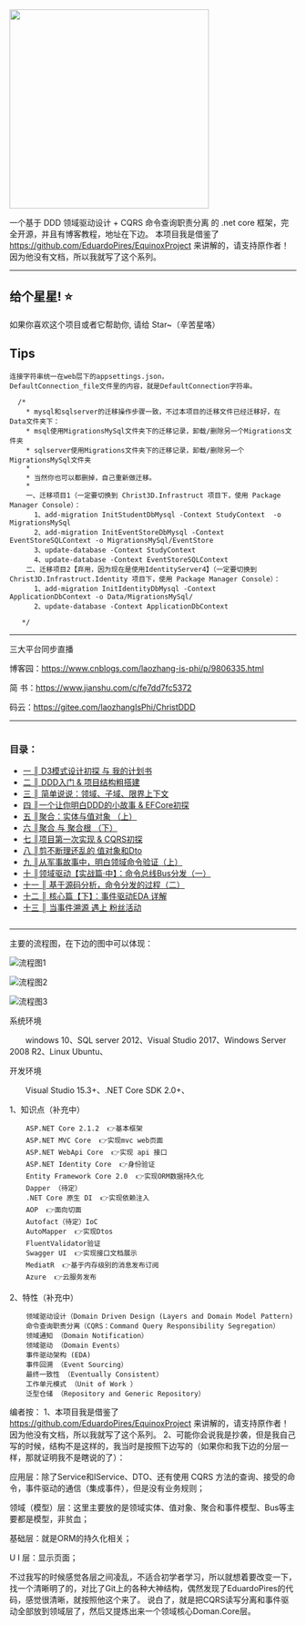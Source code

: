 
<img src="https://github.com/anjoy8/ChristDDD/blob/master/Christ3D.UI.Web/wwwroot/images/logoddd.png" width="350"  />

一个基于 DDD 领域驱动设计 + CQRS 命令查询职责分离 的 .net core 框架，完全开源，并且有博客教程，地址在下边。
本项目我是借鉴了 https://github.com/EduardoPires/EquinoxProject 来讲解的，请支持原作者！因为他没有文档，所以我就写了这个系列。


*********************************************************


## 给个星星! ⭐️
如果你喜欢这个项目或者它帮助你, 请给 Star~（辛苦星咯）

## Tips

```
连接字符串统一在web层下的appsettings.json，
DefaultConnection_file文件里的内容，就是DefaultConnection字符串。

  /*
    * mysql和sqlserver的迁移操作步骤一致，不过本项目的迁移文件已经迁移好，在Data文件夹下：
    * msql使用MigrationsMySql文件夹下的迁移记录，卸载/删除另一个Migrations文件夹
    * sqlserver使用Migrations文件夹下的迁移记录，卸载/删除另一个MigrationsMySql文件夹
    * 
    * 当然你也可以都删掉，自己重新做迁移。
    * 
    一、迁移项目1（一定要切换到 Christ3D.Infrastruct 项目下，使用 Package Manager Console）：
      1、add-migration InitStudentDbMysql -Context StudyContext  -o MigrationsMySql
      2、add-migration InitEventStoreDbMysql -Context EventStoreSQLContext -o MigrationsMySql/EventStore
      3、update-database -Context StudyContext
      4、update-database -Context EventStoreSQLContext
    二、迁移项目2【弃用，因为现在是使用IdentityServer4】（一定要切换到 Christ3D.Infrastruct.Identity 项目下，使用 Package Manager Console）：
      1、add-migration InitIdentityDbMysql -Context ApplicationDbContext -o Data/MigrationsMySql/ 
      2、update-database -Context ApplicationDbContext

   */

```



**********************
三大平台同步直播

博客园：https://www.cnblogs.com/laozhang-is-phi/p/9806335.html

简  书：https://www.jianshu.com/c/fe7dd7fc5372
 
 码云：https://gitee.com/laozhangIsPhi/ChristDDD
 
 *******
 ```
 ```
 
 <h3 id="autoid-2-1-0">目录：</h3><ul>
<li><a href="https://www.cnblogs.com/laozhang-is-phi/p/9806335.html" target="_blank">一 ║ D3模式设计初探 与 我的计划书</a></li>
<li><a id="post_title_link_9832684" href="https://www.cnblogs.com/laozhang-is-phi/p/9832684.html">二 ║ DDD入门 &amp; 项目结构粗搭建</a></li>
<li><a id="post_title_link_9845573" href="https://www.cnblogs.com/laozhang-is-phi/p/9845573.html">三 ║ 简单说说：领域、子域、限界上下文</a></li>
<li><a id="post_title_link_9872450" href="https://www.cnblogs.com/laozhang-is-phi/p/9872450.html">四 ║一个让你明白DDD的小故事 &amp; EFCore初探</a></li>
<li><a id="post_title_link_9888502" href="https://www.cnblogs.com/laozhang-is-phi/p/9888502.html">五 ║聚合：实体与值对象 （上）</a></li>
<li><a id="post_title_link_9916785" href="https://www.cnblogs.com/laozhang-is-phi/p/9916785.html">六 ║聚合 与 聚合根 （下）</a></li>
<li><a id="post_title_link_9931304" href="https://www.cnblogs.com/laozhang-is-phi/p/9931304.html">七 ║项目第一次实现 &amp; CQRS初探</a></li>
<li><a id="post_title_link_9962759" href="https://www.cnblogs.com/laozhang-is-phi/p/9962759.html">八 ║剪不断理还乱的 值对象和Dto</a></li>
<li><a id="post_title_link_9984740" href="https://www.cnblogs.com/laozhang-is-phi/p/9984740.html">九 ║从军事故事中，明白领域命令验证（上）</a></li>
<li><a id="post_title_link_10000662" href="https://www.cnblogs.com/laozhang-is-phi/p/10000662.html">十 ║领域驱动【实战篇·中】：命令总线Bus分发（一）</a></li>
<li><a id="post_title_link_10025913" href="https://www.cnblogs.com/laozhang-is-phi/p/10025913.html">十一 ║ 基于源码分析，命令分发的过程（二）</a></li>
<li><a id="post_title_link_10059878" href="https://www.cnblogs.com/laozhang-is-phi/p/10059878.html">十二 ║ 核心篇【下】：事件驱动EDA 详解</a></li>
<li><a id="post_title_link_10093444" href="https://www.cnblogs.com/laozhang-is-phi/p/10093444.html">十三 ║ 当事件溯源 遇上 粉丝活动</a></li>
</ul>

```
```

****************************************************************
主要的流程图，在下边的图中可以体现：


![流程图1](https://github.com/anjoy8/ChristDDD/blob/master/Christ3D.UI.Web/wwwroot/images/1468246-20181122182320361-566237541.png)

![流程图2](https://github.com/anjoy8/ChristDDD/blob/master/Christ3D.UI.Web/wwwroot/images/WeChat%20Image_20181203111601.png)

![流程图3](https://github.com/anjoy8/ChristDDD/blob/master/Christ3D.UI.Web/wwwroot/images/WeChat%20Image_20181203111555.png)




系统环境

　　windows 10、SQL server 2012、Visual Studio 2017、Windows Server 2008 R2、Linux Ubuntu、

开发环境

　　Visual Studio 15.3+、.NET Core SDK 2.0+、
  
  
1、知识点（补充中）
  
        ASP.NET Core 2.1.2  👉基本框架
        ASP.NET MVC Core  👉实现mvc web页面
        ASP.NET WebApi Core  👉实现 api 接口
        ASP.NET Identity Core  👉身份验证
        Entity Framework Core 2.0  👉实现ORM数据持久化
        Dapper （待定）
        .NET Core 原生 DI  👉实现依赖注入
        AOP  👉面向切面
        Autofact（待定）IoC
        AutoMapper  👉实现Dtos
        FluentValidator验证
        Swagger UI  👉实现接口文档展示
        MediatR  👉基于内存级别的消息发布订阅
        Azure  👉云服务发布
 

2、特性（补充中）

        领域驱动设计（Domain Driven Design (Layers and Domain Model Pattern)
        命令查询职责分离（CQRS：Command Query Responsibility Segregation）
        领域通知 （Domain Notification）
        领域驱动 （Domain Events）
        事件驱动架构 (EDA)
        事件回溯 （Event Sourcing）
        最终一致性 （Eventually Consistent）
        工作单元模式 （Unit of Work ）
        泛型仓储 （Repository and Generic Repository）



编者按：
1、本项目我是借鉴了 https://github.com/EduardoPires/EquinoxProject 来讲解的，请支持原作者！因为他没有文档，所以我就写了这个系列。
2、可能你会说我是抄袭，但是我自己写的时候，结构不是这样的，我当时是按照下边写的（如果你和我下边的分层一样，那就证明我不是瞎说的了）：

应用层：除了Service和IService、DTO、还有使用 CQRS 方法的查询、接受的命令，事件驱动的通信（集成事件），但是没有业务规则；

领域（模型）层：这里主要放的是领域实体、值对象、聚合和事件模型、Bus等主要都是模型，非贫血；

基础层：就是ORM的持久化相关；

U  I 层：显示页面；

不过我写的时候感觉各层之间凌乱，不适合初学者学习，所以就想着要改变一下，找一个清晰明了的，对比了Git上的各种大神结构，偶然发现了EduardoPires的代码，感觉很清晰，就按照他这个来了。 说白了，就是把CQRS读写分离和事件驱动全部放到领域层了，然后又提炼出来一个领域核心Doman.Core层。
